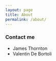 ```yaml
---
layout: page
title: About
permalink: /about/
---
```



### Contact me

* James Thornton
* Valentin De Bortoli
